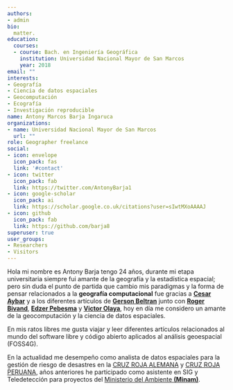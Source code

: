 ```yaml
---
authors:
- admin
bio: 
  matter.
education:
  courses:
  - course: Bach. en Ingeniería Geográfica 
    institution: Universidad Nacional Mayor de San Marcos
    year: 2018
email: ""
interests:
- Geografía
- Ciencia de datos espaciales
- Geocomputación
- Ecografía
- Investigación reproducible
name: Antony Marcos Barja Ingaruca
organizations:
- name: Universidad Nacional Mayor de San Marcos
  url: ""
role: Geographer freelance
social:
- icon: envelope
  icon_pack: fas
  link: '#contact'
- icon: twitter
  icon_pack: fab
  link: https://twitter.com/AntonyBarja1
- icon: google-scholar
  icon_pack: ai
  link: https://scholar.google.co.uk/citations?user=sIwtMXoAAAAJ
- icon: github
  icon_pack: fab
  link: https://github.com/barja8
superuser: true
user_groups:
- Researchers
- Visitors
---
```

Hola mi nombre es Antony Barja tengo 24 años, durante mi etapa universitaria siempre fui amante de la geografía y la estadística espacial; pero sin duda el punto de partida que cambio mis paradigmas y la forma de pensar relacionados a la **geografía computacional** fue gracias a [**Cesar Aybar**](https://csaybar.github.io/page/about/) y a los diferentes artículos de  [**Gerson Beltran**](https://gersonbeltran.com/) junto con [**Roger Bivand**](https://www.nhh.no/en/employees/faculty/roger-bivand/), [**Edzer Pebesma**](https://www.uni-muenster.de/Geoinformatics/en/institute/staff/index.php/119/edzer_pebesma) y [**Victor Olaya**](https://github.com/volaya), hoy en día me considero un amante de la geocomputación y la ciencia de datos espaciales.

En mis ratos libres me gusta viajar y leer diferentes artículos relacionados al mundo del software libre y código abierto aplicados al análisis geoespacial (FOSS4G).
  
En la actualidad me desempeño como analista de datos espaciales para la gestión de riesgo de desastres en la [CRUZ ROJA ALEMANA](https://www.forecast-based-financing.org/) y [CRUZ ROJA PERUANA](http://www.cruzroja.org.pe/), años anteriores he participado como asistente en SIG y Teledetección para proyectos del [Ministerio del Ambiente **(Minam)**](https://www.gob.pe/minam).

